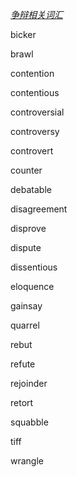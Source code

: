 *<u>争辩相关词汇</u>*

bicker

brawl

contention

contentious

controversial

controversy

controvert

counter

debatable

disagreement

disprove

dispute

dissentious

eloquence

gainsay

quarrel

rebut

refute

rejoinder

retort

squabble

tiff

wrangle



